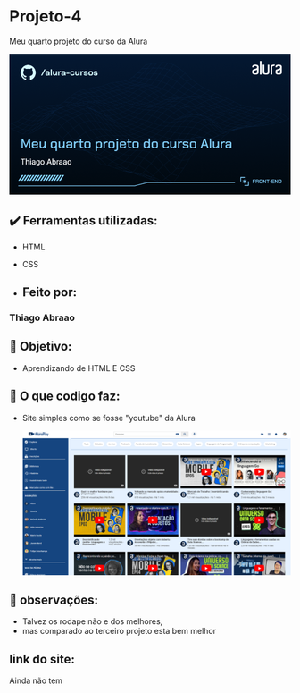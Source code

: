 # Projeto-4
 Meu quarto projeto do curso da Alura

![image](https://github.com/Thiago-engenheiro/Projeto-04/blob/main/Imagens/Imagens-github/Front-end-Meu%20quarto%20projeto%20do%20curso%20Alura.png?raw=true)

## ✔️ Ferramentas utilizadas:

* HTML

* CSS
  
* ## Feito por:

### Thiago Abraao

## 🎯 Objetivo:

* Aprendizando de HTML E CSS

## 🔨 O que codigo faz:

* Site simples como se fosse "youtube" da Alura

  ![image](https://github.com/Thiago-engenheiro/Projeto-04/blob/main/Imagens/Imagens-github/Foto%20do%20site.png?raw=true)

## 🚧 observações:

* Talvez os rodape não e dos melhores,
* mas comparado ao terceiro projeto esta bem melhor

## link do site:

Ainda não tem


